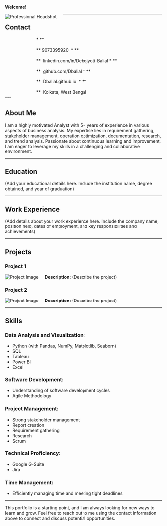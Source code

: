 **Welcome!**

<img src="#" alt="Professional Headshot" style="float: left; margin-right: 20px;" /> <!-- Replace '#' with the actual path to your image -->

---

## **Contact**
<div style="margin-left: 100px;">
* **<img src="Images2/Phone Image.jpg" style="width: 2px; height: 2px; vertical-align: middle; margin-left: 750px;"/>**  9073395920 
* **<img src="Images2/Linkedin.png" style="width: 2px; height: 2px; vertical-align: middle; margin-left: 750px;"/>**  linkedin.com/in/Debojyoti-Balial
* **<img src="Images2/github-mark.png" style="width: 2px; height: 2px; vertical-align: middle; margin-left: 750px;"/>**  github.com/Dbalial
* **<img src="Images2/website.jfif" style="width: 2px; height: 2px; vertical-align: middle; margin-left: 750px;"/>**  Dbalial.github.io 
* **<img src="Images2/LOcation.jfif" style="width: 2px; height: 2px; vertical-align: middle; margin-left: 750px;"/>**  Kolkata, West Bengal
</div>
---

## **About Me**

I am a highly motivated Analyst with 5+ years of experience in various aspects of business analysis. My expertise lies in requirement gathering, stakeholder management, operation optimization, documentation, research, and trend analysis. Passionate about continuous learning and improvement, I am eager to leverage my skills in a challenging and collaborative environment.

---

## **Education**

(Add your educational details here. Include the institution name, degree obtained, and year of graduation)

---

## **Work Experience**

(Add details about your work experience here. Include the company name, position held, dates of employment, and key responsibilities and achievements)

---

## **Projects**

### Project 1
<img src="#" alt="Project Image" style="float: left; margin-right: 20px;" /> <!-- Replace '#' with the actual path to your image -->
**Description:** (Describe the project)

### Project 2
<img src="#" alt="Project Image" style="float: left; margin-right: 20px;" /> <!-- Replace '#' with the actual path to your image -->
**Description:** (Describe the project)

---

## **Skills**

### **Data Analysis and Visualization:**

- Python (with Pandas, NumPy, Matplotlib, Seaborn)
- SQL
- Tableau
- Power BI
- Excel

### **Software Development:**

- Understanding of software development cycles
- Agile Methodology

### **Project Management:**

- Strong stakeholder management
- Report creation
- Requirement gathering
- Research
- Scrum

### **Technical Proficiency:**

- Google G-Suite
- Jira

### **Time Management:**

- Efficiently managing time and meeting tight deadlines

---

This portfolio is a starting point, and I am always looking for new ways to learn and grow. Feel free to reach out to me using the contact information above to connect and discuss potential opportunities.
